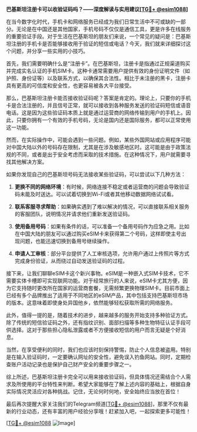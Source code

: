 **巴基斯坦注册卡可以收验证码吗？——深度解读与实用建议[[TG💪+ @esim1088](https://t.me/s/esim1088)]**

在当今数字化时代，手机卡和网络服务已经成为我们日常生活中不可或缺的一部分。无论是在中国还是其他国家，手机号码不仅仅是通信工具，更是许多在线服务的重要验证手段。对于生活在巴基斯坦的朋友们来说，一个常见的疑问是：巴基斯坦注册的手机卡是否能够接收用于验证的短信或电话？今天，我们就来详细探讨这个问题，并分享一些实用的小技巧。

首先，我们需要明确什么是“注册卡”。在巴基斯坦，注册卡是指通过正规渠道购买并完成实名认证的手机SIM卡。这种卡通常需要用户提供有效的身份证明文件（如护照、身份证等）以及联系方式，以确保其合法性。相比于未注册的黑卡，注册卡具有更高的可信度和安全性，也更容易被各大平台接受。

那么，巴基斯坦注册卡能否接收验证码呢？答案是肯定的。理论上，只要你的手机卡是合法注册的，并且信号正常，就可以接收到各种服务发送的验证码短信或语音电话。这是因为这些验证码本质上就是通过运营商的网络传输到用户的手机上。因此，只要你拥有一个有效的手机号码，无论是国内还是国际服务，都可以正常使用这一功能。

然而，在实际操作中，可能会遇到一些问题。例如，某些外国网站或应用程序可能对中国大陆以外的号码存在限制，尤其是在涉及敏感地区时。这可能是由于政策法规的不同，或者是出于安全考虑而采取的技术措施。在这种情况下，用户就需要寻找其他解决方案。

如果你发现自己的巴基斯坦号码无法接收某些验证码，可以尝试以下几种方法：

1. **更换不同的网络环境**：有时候，网络连接不稳定或者运营商的问题会导致验证码未能及时送达。可以试着切换到Wi-Fi或者其他移动数据网络试试看。

2. **联系客服寻求帮助**：如果确实遇到了难以解决的情况，可以直接联系相关服务的客服团队，说明情况并请求他们重新发送验证码。

3. **使用备用号码**：如果有条件的话，可以准备一个备用号码作为应急之用。比如在中国大陆的朋友可以通过购买eSIM卡来获得第二个号码，这样即使主号出现问题，也能迅速切换到备用号继续操作。

4. **申请人工审核**：部分平台提供了人工审核选项，允许用户通过上传照片等方式完成身份验证，从而绕过自动发送验证码的过程。

接下来，让我们聊聊eSIM卡这个新兴事物。eSIM是一种嵌入式SIM卡技术，它不需要实体卡槽即可实现联网功能。对于经常旅行的人来说，eSIM卡尤其方便，因为它支持随时更改所在国家的运营商套餐，无需频繁更换物理SIM卡。目前市面上已经有多个品牌推出了适用于不同地区的eSIM产品，其中包括支持巴基斯坦市场的版本。这意味着即使身处异国他乡，依然能够轻松获取所需的网络服务。

此外，值得一提的是，随着技术的进步，越来越多的服务开始支持多种验证方式。除了传统的短信验证码之外，还有指纹识别、面部扫描等多种生物特征认证手段可供选择。这对于那些担心隐私泄露或者不方便接收短信的用户而言无疑是个好消息。

当然，在享受便利的同时，我们也应该时刻保持警惕，防止个人信息被盗用。特别是在输入验证码时，一定要确认网址的安全性，避免误入钓鱼网站。同时，定期检查账户活动记录也是保护自己财产安全的重要步骤之一。

综上所述，巴基斯坦注册卡完全可以用来接收验证码，但具体情况还需结合个人需求及所使用的平台特性来判断。希望大家能够在了解上述内容的基础上，根据自身实际情况灵活应对各种挑战。记住，无论何时何地，安全始终应当放在首位！

最后再次提醒大家关注我们的Telegram频道[[TG💪+ @esim1088](https://t.me/s/esim1088)]，那里不仅有最新的行业动态，还有丰富的用户经验分享哦！赶紧加入吧，一起探索更多可能性！

[[TG💪+ @esim1088](https://t.me/s/esim1088) ![Image](https://i.postimg.cc/4NQfJmqS/Snipaste-2025-05-13-00-14-12.png)]